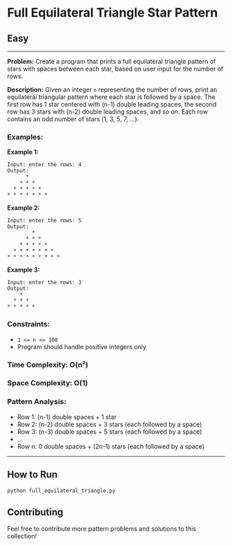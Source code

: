 # Full Equilateral Triangle Star Pattern

## Easy

---

**Problem:** Create a program that prints a full equilateral triangle pattern of stars with spaces between each star, based on user input for the number of rows.

**Description:** Given an integer `n` representing the number of rows, print an equilateral triangular pattern where each star is followed by a space. The first row has 1 star centered with (n-1) double leading spaces, the second row has 3 stars with (n-2) double leading spaces, and so on. Each row contains an odd number of stars (1, 3, 5, 7, ...).

### Examples:

**Example 1:**
```
Input: enter the rows: 4
Output:
      * 
    * * * 
  * * * * * 
* * * * * * * 
```

**Example 2:**
```
Input: enter the rows: 5
Output:
        * 
      * * * 
    * * * * * 
  * * * * * * * 
* * * * * * * * * 
```

**Example 3:**
```
Input: enter the rows: 3
Output:
    * 
  * * * 
* * * * * 
```

### Constraints:
- `1 <= n <= 100`
- Program should handle positive integers only

### Time Complexity: O(n²)
### Space Complexity: O(1)

### Pattern Analysis:
- Row 1: (n-1) double spaces + 1 star
- Row 2: (n-2) double spaces + 3 stars (each followed by a space)
- Row 3: (n-3) double spaces + 5 stars (each followed by a space)
- ...
- Row n: 0 double spaces + (2n-1) stars (each followed by a space)

---

## How to Run

```bash
python full_equilateral_triangle.py
```

## Contributing

Feel free to contribute more pattern problems and solutions to this collection!